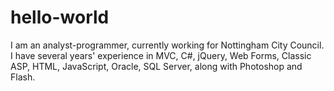 # hello-world
I am an analyst-programmer, currently working for Nottingham City Council.
I have several years' experience in MVC, C#, jQuery, Web Forms, Classic ASP, HTML, JavaScript, Oracle, SQL Server,
along with Photoshop and Flash.
